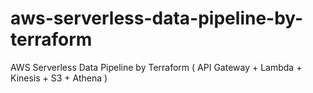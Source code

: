 # aws-serverless-data-pipeline-by-terraform
AWS Serverless Data Pipeline by Terraform ( API Gateway + Lambda + Kinesis + S3 + Athena )
